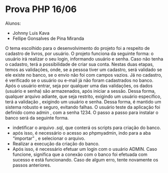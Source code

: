# Prova PHP 16/06

Alunos: 
- Johnny Luis Kava
- Fellipe Gonsalves de Pina Miranda

O tema escolhido para o desenvolvimento do projeto foi a respeito de cadastro de
livros, por usuário. O projeto funciona da seguinte forma: o usuário irá realizar o seu
login, informando usuário e senha. Caso não tenha o cadastro, terá a possibilidade de
criar sua conta. Nestas duas etapas, temos as validações, onde, se a pessoa tiver um
cadastro, será validado se ele existe no banco, se o envio não foi com campos vazios. Já
no cadastro, é verificado se o usuário ou e-mail já não foram cadastrados no banco.
Após o usuário entrar, seja por qualquer uma das validações, os dados (usuário e
senha) são armazenados, após iniciar a sessão. Dessa forma, qualquer arquivo adiante,
que seja restrito, exigindo um usuário específico, terá a validação , exigindo um usuário
e senha. Dessa forma, é mantido um sistema robusto e seguro, evitando falhas. O
usuário teste da aplicação foi definido como admin , com a senha 1234. O passo a
passo para instalar o banco será da seguinte forma.
- indetificar o arquivo .sql, que conterá os scripts para criação do banco.
- após isso, é necessário o acesso ao phpmyadmin, indo para a aba “importar” , e
selecionar o arquivo.
- Realizar a execução da criação do banco.
- Após isso, é necessário efetuar um login com o usuário ADMIN. Caso funcione,
significa que a conexão com o banco foi efetuada com sucesso e está funcionando.
Caso de algum erro, tente novamente os passos anteriores.